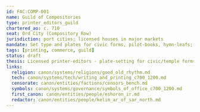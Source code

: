 ```yaml
---
id: FAC:COMP-001
name: Guild of Compositories
type: printer_editors_guild
chartered_ao: c. 710
seat: Ord City (Compository Row)
jurisdiction: port cities; licensed houses in major markets
mandate: Set type and plates for civic forms, pilot-books, hymn-leafs; license temple-approved recensions; publish secular works.
tags: [printing, commerce, guild]
status: draft
thesis: Licensed printer-editors - plate-setting for civic/temple forms, recension control under Rhythm, and secular print houses.
links:
  religion: canon/systems/religions/good_old_rhythm.md
  tech: canon/systems/tech/writing_and_printing_c700_1200.md
  censorate: canon/entities/factions/censors_bench.md
  symbols: canon/systems/governance/symbols_of_office_c700_1200.md
  first_canon: canon/entities/people/eshoron_ir.md
  redactor: canon/entities/people/kelim_ar_of_sar_north.md
---
```

